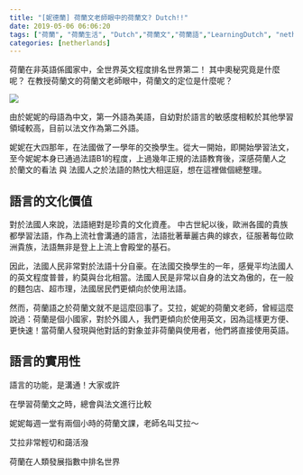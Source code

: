 ```yaml
---
title: "[妮德蘭] 荷蘭文老師眼中的荷蘭文? Dutch!!"
date: 2019-05-06 06:06:20
tags: ["荷蘭", "荷蘭生活", "Dutch","荷蘭文","荷蘭語","LearningDutch", "netherlands", "LearnDutch", " 學習荷蘭文", "荷蘭語老師", "NL", "workinNetherlands", "lifeinNetherlands"]
categories: [netherlands]
---
```



荷蘭在非英語係國家中，全世界英文程度排名世界第二！
其中奧秘究竟是什麼呢？
在教授荷蘭文的荷蘭文老師眼中，荷蘭文的定位是什麼呢？

![](/images/dutch.jpg)

<!--more-->

由於妮妮的母語為中文，第一外語為美語，自幼對於語言的敏感度相較於其他學習領域較高，目前以法文作為第二外語。



妮妮在大四那年，在法國做了一學年的交換學生。從大一開始，即開始學習法文，至今妮妮本身已通過法語B1的程度，上過幾年正規的法語教育後，深感荷蘭人之於蘭文的看法 與 法國人之於法語的熱忱大相逕庭，想在這裡做個總整理。


## 語言的文化價值



對於法國人來說，法語絕對是珍貴的文化資產。
中古世紀以後，歐洲各國的貴族都學習法語，作為上流社會溝通的語言，法語批著華麗古典的嫁衣，征服著每位歐洲貴族，法語無非是登上上流上會殿堂的基石。



因此，法國人民非常對於法語十分自豪。在法國交換學生的一年，感覺平均法國人的英文程度普普，約莫與台北相當。法國人民是非常以自身的法文為傲的，在一般的麵包店、超市理，法國居民們更傾向於使用法語。



然而，荷蘭語之於荷蘭文就不是這麼回事了。艾拉，妮妮的荷蘭文老師，曾經這麼說過：荷蘭是個小國家，對於外國人，我們更傾向於使用英文，因為這樣更方便、更快速！當荷蘭人發現與他對話的對象並非荷蘭與使用者，他們將直接使用英語。



## 語言的實用性



語言的功能，是溝通！大家或許



在學習荷蘭文之時，總會與法文進行比較







妮妮每週一堂有兩個小時的荷蘭文課，老師名叫艾拉～



艾拉非常輕切和藹活潑



荷蘭在人類發展指數中排名世界












